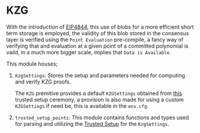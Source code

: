 # KZG 

With the introduction of [EIP4844](https://eips.ethereum.org/EIPS/eip-4844), this use of blobs for a more efficient short term storage is employed, the validity of this blob stored in the consensus layer is verified using the `Point Evaluation` pre-compile, a fancy way of verifying that and evaluation at a given point of a committed polynomial is vaild, in a much more bigger scale, implies that `Data is Available`.

This module houses;

1. `KzgSettings`: Stores the setup and parameters needed for computing and verify KZG proofs.

    The `KZG` premitive provides a default `KZGSettings` obtained from [this]( https://ceremony.ethereum.org/) trusted setup ceremony, a provision is also made for using a custom `KZGSettings` if need be, this is available in the `env.cfg`.


2. `trusted_setup_points`: This module contains functions and types used for parsing and utilizing the [Trusted Setup]( https://ceremony.ethereum.org/) for the `KzgSettings`.